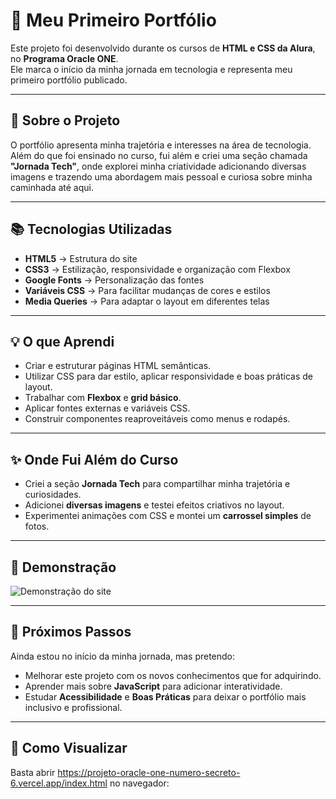 # 🌟 Meu Primeiro Portfólio  

Este projeto foi desenvolvido durante os cursos de **HTML e CSS da Alura**, no **Programa Oracle ONE**.  
Ele marca o início da minha jornada em tecnologia e representa meu primeiro portfólio publicado.  

---

## 🚀 Sobre o Projeto
O portfólio apresenta minha trajetória e interesses na área de tecnologia.  
Além do que foi ensinado no curso, fui além e criei uma seção chamada **"Jornada Tech"**, onde explorei minha criatividade adicionando diversas imagens e trazendo uma abordagem mais pessoal e curiosa sobre minha caminhada até aqui.  

---

## 📚 Tecnologias Utilizadas
- **HTML5** → Estrutura do site  
- **CSS3** → Estilização, responsividade e organização com Flexbox  
- **Google Fonts** → Personalização das fontes  
- **Variáveis CSS** → Para facilitar mudanças de cores e estilos  
- **Media Queries** → Para adaptar o layout em diferentes telas  

---

## 💡 O que Aprendi
- Criar e estruturar páginas HTML semânticas.  
- Utilizar CSS para dar estilo, aplicar responsividade e boas práticas de layout.  
- Trabalhar com **Flexbox** e **grid básico**.  
- Aplicar fontes externas e variáveis CSS.  
- Construir componentes reaproveitáveis como menus e rodapés.  

---

## ✨ Onde Fui Além do Curso
- Criei a seção **Jornada Tech** para compartilhar minha trajetória e curiosidades.  
- Adicionei **diversas imagens** e testei efeitos criativos no layout.  
- Experimentei animações com CSS e montei um **carrossel simples** de fotos.  

---

## 📸 Demonstração
![Demonstração do site](demonstracaojgnumerosecreto.gif.gif)

---

## 🔮 Próximos Passos
Ainda estou no início da minha jornada, mas pretendo:  
- Melhorar este projeto com os novos conhecimentos que for adquirindo.  
- Aprender mais sobre **JavaScript** para adicionar interatividade.  
- Estudar **Acessibilidade** e **Boas Práticas** para deixar o portfólio mais inclusivo e profissional.  

---

## 📌 Como Visualizar
Basta abrir https://projeto-oracle-one-numero-secreto-6.vercel.app/index.html no navegador:  
